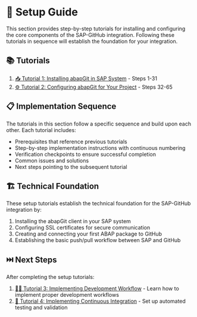 # 🔧 Setup Guide

This section provides step-by-step tutorials for installing and configuring the core components of the SAP-GitHub integration. Following these tutorials in sequence will establish the foundation for your integration.

## 📚 Tutorials

1. [📥 Tutorial 1: Installing abapGit in SAP System](./installing-abapgit.md) - Steps 1-31
2. [⚙️ Tutorial 2: Configuring abapGit for Your Project](./configure-abapgit.md) - Steps 32-65

## 📋 Implementation Sequence

The tutorials in this section follow a specific sequence and build upon each other. Each tutorial includes:

- Prerequisites that reference previous tutorials
- Step-by-step implementation instructions with continuous numbering
- Verification checkpoints to ensure successful completion
- Common issues and solutions
- Next steps pointing to the subsequent tutorial

## 🏗️ Technical Foundation

These setup tutorials establish the technical foundation for the SAP-GitHub integration by:

1. Installing the abapGit client in your SAP system
2. Configuring SSL certificates for secure communication
3. Creating and connecting your first ABAP package to GitHub
4. Establishing the basic push/pull workflow between SAP and GitHub

## ⏭️ Next Steps

After completing the setup tutorials:

1. [👨‍💻 Tutorial 3: Implementing Development Workflow](../4-workflow-tutorials/development-workflow.md) - Learn how to implement proper development workflows
2. [🔁 Tutorial 4: Implementing Continuous Integration](../4-workflow-tutorials/continuous-integration.md) - Set up automated testing and validation 